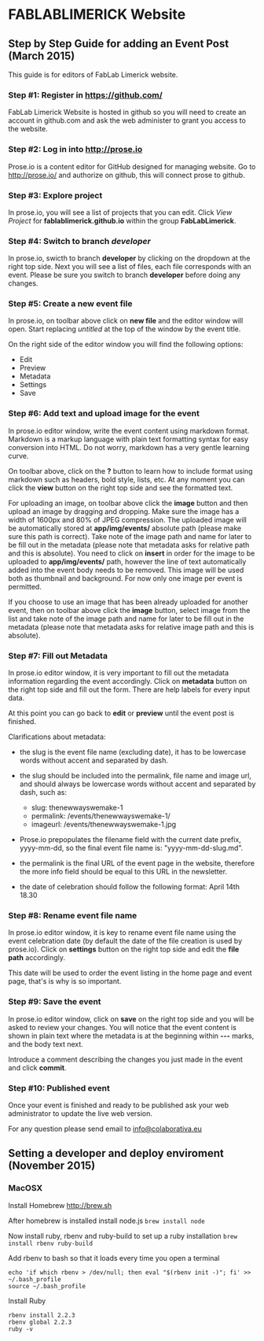 
# FABLABLIMERICK Website

## Step by Step Guide for adding an Event Post (March 2015)

This guide is for editors of FabLab Limerick website.

### Step #1: Register in https://github.com/

FabLab Limerick Website is hosted in github so you will need to create an account in github.com and ask the web administer to grant you access to the website.

### Step #2: Log in into http://prose.io

Prose.io is a content editor for GitHub designed for managing website. Go to http://prose.io/ and authorize on github, this will connect prose to github.

### Step #3: Explore project
In prose.io, you will see a list of projects that you can edit. Click *View Project* for **fablablimerick.github.io** within the group **FabLabLimerick**.

### Step #4: Switch to branch *developer*

In prose.io, swicth to branch **developer** by clicking on the dropdown at the right top side. Next you will see a list of files, each file corresponds with an event.
Please be sure you switch to branch **developer** before doing any changes.

### Step #5: Create a new event file
In prose.io, on toolbar above click on **new file** and the editor window will open. Start replacing *untitled* at the top of the window by the event title.

On the right side of the editor window you will find the following options:

- Edit
- Preview
- Metadata
- Settings
- Save

### Step #6: Add text and upload image for the event

In prose.io editor window, write the event content using markdown format. Markdown is a markup language with plain text formatting syntax for easy conversion into HTML. Do not worry, markdown has a very gentle learning curve.

On toolbar above, click on the **?** button to learn how to include format using markdown such as headers, bold style, lists, etc. 
At any moment you can click the **view** button on the right top side and see the formatted text.

For uploading an image, on toolbar above click the **image** button and then upload an image by dragging and dropping. Make sure the image has a width of  1600px and 80% of JPEG compression. The uploaded image will be automatically stored at **app/img/events/** absolute path (please make sure this path is correct). Take note of the image path and name for later to be fill out in the metadata (please note that metadata asks for relative path and this is absolute). You need to click on **insert** in order for the image to be uploaded to **app/img/events/** path, however the line of text automatically added into the event body needs to be removed. This image will be used both as thumbnail and background. For now only one image per event is permitted. 

If you choose to use an image that has been already uploaded for another event, then on toolbar above click the **image** button, select image from the list and take note of the image path and name for later to be fill out in the metadata (please note that metadata asks for relative image path and this is absolute).

### Step #7: Fill out Metadata

In prose.io editor window, it is very important to fill out the metadata information regarding the event accordingly. Click on **metadata** button on the right top side and fill out the form. There are help labels for every input data.

At this point you can go back to **edit** or **preview** until the event post is finished.

Clarifications about metadata:

- the slug is the event file name (excluding date), it has to be lowercase words without accent and separated by dash. 

- the slug should be included into the permalink, file name and image url, and should always be lowercase words without accent and separated by dash, such as:
    - slug: thenewwayswemake-1
    - permalink: /events/thenewwayswemake-1/
    - imageurl: /events/thenewwayswemake-1.jpg

- Prose.io prepopulates the filename field with the current date prefix, yyyy-mm-dd, so the final event file name is: "yyyy-mm-dd-slug.md”.

- the permalink is the final URL of the event page in the website, therefore the more info field should be equal to this URL in the newsletter.

- the date of celebration should follow the following format: April 14th 18.30
   

### Step #8: Rename event file name

In prose.io editor window, it is key to rename event file name using the event celebration date (by default the date of the file creation is used by prose.io). Click on **settings** button on the right top side and edit the **file path** accordingly.

This date will be used to order the event listing in the home page and event page, that's is why is so important.

### Step #9: Save the event

In prose.io editor window, click on **save** on the right top side and you will be asked to review your changes. You will notice that the event content is shown in plain text where the metadata is at the beginning within **---** marks, and the body text next. 

Introduce a comment describing the changes you just made in the event and click **commit**.

### Step #10: Published event

Once your event is finished and ready to be published ask your web administrator to update the live web version.

For any question please send email to info@colaborativa.eu

## Setting a developer and deploy enviroment (November 2015)

### MacOSX

Install Homebrew http://brew.sh

After homebrew is installed install node.js ``` brew install node ```

Now install ruby, rbenv and ruby-build to set up a ruby installation ```brew install rbenv ruby-build```

Add rbenv to bash so that it loads every time you open a terminal

```
echo 'if which rbenv > /dev/null; then eval "$(rbenv init -)"; fi' >> ~/.bash_profile
source ~/.bash_profile
```

Install Ruby
```
rbenv install 2.2.3
rbenv global 2.2.3
ruby -v
```
